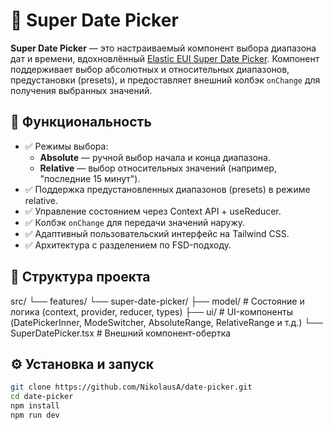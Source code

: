 # 📅 Super Date Picker

**Super Date Picker** — это настраиваемый компонент выбора диапазона дат и времени, вдохновлённый [Elastic EUI Super Date Picker](https://eui.elastic.co/docs/components/forms/date-and-time/super-date-picker/). Компонент поддерживает выбор абсолютных и относительных диапазонов, предустановки (presets), и предоставляет внешний колбэк `onChange` для получения выбранных значений.

## 🚀 Функциональность

- ✅ Режимы выбора:
  - **Absolute** — ручной выбор начала и конца диапазона.
  - **Relative** — выбор относительных значений (например, "последние 15 минут").
- ✅ Поддержка предустановленных диапазонов (presets) в режиме relative.
- ✅ Управление состоянием через Context API + useReducer.
- ✅ Колбэк `onChange` для передачи значений наружу.
- ✅ Адаптивный пользовательский интерфейс на Tailwind CSS.
- ✅ Архитектура с разделением по FSD-подходу.

## 📂 Структура проекта

src/
└── features/
└── super-date-picker/
├── model/ # Состояние и логика (context, provider, reducer, types)
├── ui/ # UI-компоненты (DatePickerInner, ModeSwitcher, AbsoluteRange, RelativeRange и т.д.)
└── SuperDatePicker.tsx # Внешний компонент-обертка

## ⚙️ Установка и запуск

```bash
git clone https://github.com/NikolausA/date-picker.git
cd date-picker
npm install
npm run dev
```
